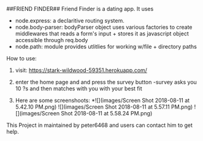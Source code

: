 ##FRIEND FINDER##
Friend Finder is a dating app.  It uses 
* node.express: a declaritive routing system. 
* node.body-parser: bodyParser object uses various factories to create middlewares that reads a form's input + stores it as javascript object accessible through req.body
* node.path: module provides utlitlies for working w/file + directory paths

How to use:
1. visit: https://stark-wildwood-59351.herokuapp.com/

2. enter the home page and and press the survey button
        -survey asks you 10 ?s and then matches with you with your best fit

3. Here are some screenshoots:
*![](images/Screen Shot 2018-08-11 at 5.42.10 PM.png)
![](images/Screen Shot 2018-08-11 at 5.57.11 PM.png)
![](images/Screen Shot 2018-08-11 at 5.58.24 PM.png)

This Project in maintained by peter6468 and users can contact him to get help.